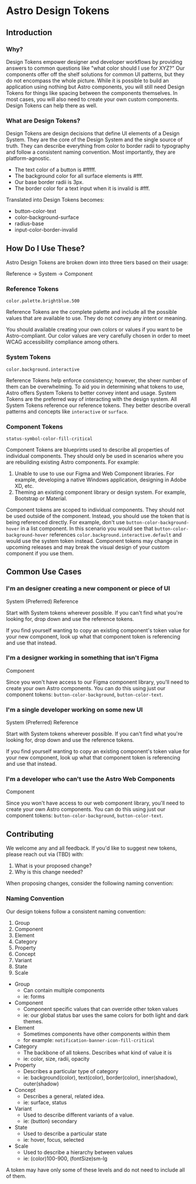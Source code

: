<script setup>
</script>

# Astro Design Tokens

## Introduction

### Why?

Design Tokens empower designer and developer workflows by providing answers to common questions like "what color should I use for XYZ?" Our components offer off the shelf solutions for common UI patterns, but they do not encompass the whole picture. While it is possible to build an application using nothing but Astro components, you will still need Design Tokens for things like spacing between the components themselves. In most cases, you will also need to create your own custom components. Design Tokens can help there as well.

### What are Design Tokens?

Design Tokens are design decisions that define UI elements of a Design System. They are the core of the Design System and the single source of truth. They can describe everything from color to border radii to typography and follow a consistent naming convention. Most importantly, they are platform-agnostic.

* The <span class="font-bold text-blue-600">text</span> <span class="font-bold text-blue-800">color</span> of a <span class="font-bold text-green-500">button</span> is #fffff.
* The <span class="font-bold text-blue-600">background</span> <span class="font-bold text-blue-800">color</span> for all <span class="font-bold text-blue-400">surface elements</span> is #fff.
* Our <span class="font-bold text-blue-400">base</span> <span class="font-bold text-blue-800">border radii</span> is 3px. 
* The <span class="font-bold text-blue-600">border</span> <span class="font-bold text-blue-800">color</span> for a <span class="font-bold text-green-500">text input </span>when it is <span class="font-bold text-red-400">invalid</span> is #fff.

Translated into Design Tokens becomes:

* <span class="font-bold text-green-500">button</span>-<span class="font-bold text-blue-800">color</span>-<span class="font-bold text-blue-600">text</span>
* <span class="font-bold text-blue-800">color</span>-<span class="font-bold text-blue-600">background</span>-<span class="font-bold text-blue-400">surface</span>
* <span class="font-bold text-blue-800">radius</span>-<span class="font-bold text-blue-400">base</span>
* <span class="font-bold text-green-500">input</span>-<span class="font-bold text-blue-800">color</span>-<span class="font-bold text-blue-600">border</span>-<span class="font-bold text-red-400">invalid</span>



## How Do I Use These?

Astro Design Tokens are broken down into three tiers based on their usage:

<span class="p-2 rounded text-white bg-violet-400">Reference</span> -> <span class="p-2 rounded text-white bg-violet-600">System</span> -> <span class="p-2 rounded text-white bg-violet-900">Component</span>

### Reference Tokens

`color.palette.brightblue.500`

Reference Tokens are the complete palette and include all the possible values that are available to use. They do not convey any intent or meaning.

You should available creating your own colors or values if you want to be Astro-compliant. Our color values are very carefully chosen in order to meet WCAG accessibility compliance among others.

### System Tokens

`color.background.interactive`

Reference Tokens help enforce consistency; however, the sheer number of them can be overwhelming. To aid you in determining what tokens to use, Astro offers System Tokens to better convey intent and usage. System Tokens are the preferred way of interacting with the design system. All System Tokens reference our reference tokens. They better describe overall patterns and concepts like `interactive` or `surface`.

### Component Tokens

`status-symbol-color-fill-critical`

Component Tokens are blueprints used to describe all properties of individual components. They should only be used in scenarios where you are rebuilding existing Astro components. For example:

1. Unable to use to use our Figma and Web Component libraries. For example, developing a native Windows application, designing in Adobe XD, etc.
2. Theming an existing component library or design system. For example, Bootstrap or Material.

Component tokens are scoped to individual components. They should not be used outside of the component. Instead, you should use the token that is being referenced directly. For example, don't use `button-color-background-hover` in a list component. In this scenario you would see that `button-color-background-hover` references `color.background.interactive.default` and would use the system token instead. Component tokens may change in upcoming releases and may break the visual design of your custom component if you use them.

## Common Use Cases

### I'm an designer creating a new component or piece of UI

<span class="p-2 rounded text-white bg-violet-600">System (Preferred)</span> <span class="p-2 rounded text-white bg-violet-400">Reference</span>

Start with System tokens wherever possible. If you can't find what you're looking for, drop down and use the reference tokens.

If you find yourself wanting to copy an existing component's token value for your new component, look up what that component token is referencing and use that instead.

### I'm a designer working in something that isn't Figma

<span class="p-2 rounded text-white bg-violet-900">Component</span>

Since you won't have access to our Figma component library, you'll need to create your own Astro components. You can do this using just our component tokens: `button-color-background`, `button-color-text`.

### I'm a single developer working on some new UI

<span class="p-2 rounded text-white bg-violet-600">System (Preferred)</span> <span class="p-2 rounded text-white bg-violet-400">Reference</span>

Start with System tokens wherever possible. If you can't find what you're looking for, drop down and use the reference tokens.

If you find yourself wanting to copy an existing component's token value for your new component, look up what that component token is referencing and use that instead.

### I'm a developer who can't use the Astro Web Components

<span class="p-2 rounded text-white bg-violet-900">Component</span>

Since you won't have access to our web component library, you'll need to create your own Astro components. You can do this using just our component tokens: `button-color-background`, `button-color-text`.

## Contributing

We welcome any and all feedback. If you'd like to suggest new tokens, please reach out via (TBD) with:

1. What is your proposed change?
2. Why is this change needed?

When proposing changes, consider the following naming convention:

### Naming Convention

Our design tokens follow a consistent naming convention:

<div>
	<ol class="m-0 p-0 grid grid-flow-col auto-cols-max items-center text-white">
		<li class="bg-green-600  p-4">Group</li> 
		<li class="bg-green-500 p-4">Component</li> 
		<li class="bg-green-300 p-4 text-black">Element</li> 
		<li class="bg-blue-800 p-4">Category</li> 
                <li class="bg-blue-600 p-4">Property</li> 
                <li class="bg-blue-400 p-4">Concept</li> 
		<li class="bg-red-500 p-4">Variant</li>
		<li class="bg-red-400 p-4">State</li> 
		<li class="bg-red-200 p-4 text-black">Scale</li>
      </ol>
</div>

* Group
  * Can contain multiple components
  * ie: forms
* Component
  * Component specific values that can override other token values
  * ie: our global status bar uses the same colors for both light and dark themes.
* Element
  * Sometimes components have other components within them
  * for example: `notification-banner-icon-fill-critical`
* Category
  * The backbone of all tokens. Describes what kind of value it is
  * ie: color, size, radii, opacity
* Property
  * Describes a particular type of category
  * ie: background(color), text(color), border(color), inner(shadow), outer(shadow)
* Concept
  * Describes a general, related idea.
  * ie: surface, status
* Variant
  * Used to describe different variants of a value.
  * ie: (button) secondary
* State
  * Used to describe a particular state
  * ie: hover, focus, selected
* Scale
  * Used to describe a hierarchy between values
  * ie: (color)100-900, (fontSize)sm-lg

A token may have only some of these levels and do not need to include all of them.